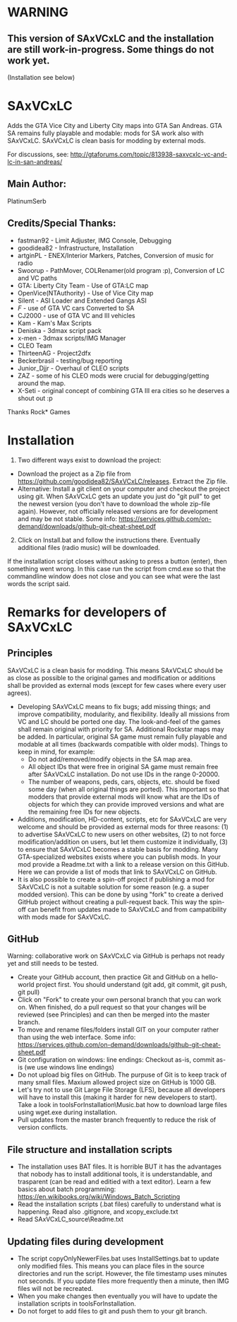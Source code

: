 # WARNING
This version of SAxVCxLC and the installation are still work-in-progress. Some things do not work yet.
------------------
(Installation see below)

# SAxVCxLC
Adds the GTA Vice City and Liberty City maps into GTA San Andreas. GTA SA remains fully playable and modable: mods for SA work also with SAxVCxLC. SAxVCxLC is clean basis for modding by external mods.

For discussions, see: http://gtaforums.com/topic/813938-saxvcxlc-vc-and-lc-in-san-andreas/

## Main Author:
PlatinumSerb

## Credits/Special Thanks:
* fastman92 - Limit Adjuster, IMG Console, Debugging 
* goodidea82 - Infrastructure, Installation
* artginPL - ENEX/Interior Markers, Patches, Conversion of music for radio
* Swoorup - PathMover, COLRenamer(old program :p), Conversion of LC and VC paths
* GTA: Liberty City Team - Use of GTA:LC map
* OpenVice(NTAuthority) - Use of Vice City map
* Silent - ASI Loader and Extended Gangs ASI
* _F_ - use of GTA VC cars Converted to SA
* CJ2000 - use of GTA VC and III vehicles
* Kam - Kam's Max Scripts 
* Deniska - 3dmax script pack
* x-men - 3dmax scripts/IMG Manager
* CLEO Team
* ThirteenAG - Project2dfx
* Beckerbrasil - testing/bug reporting
* Junior_Djjr - Overhaul of CLEO scripts
* ZAZ - some of his CLEO mods were crucial for debugging/getting around the map.
* X-Seti - original concept of combining GTA III era cities so he deserves a shout out :p

Thanks Rock* Games

# Installation
1. Two different ways exist to download the project:
  * Download the project as a Zip file from https://github.com/goodidea82/SAxVCxLC/releases. Extract the Zip file.
  * Alternative: Install a git client on your computer and checkout the project using git. When SAxVCxLC gets an update you just do "git pull" to get the newest version (you don't have to download the whole zip-file again). However, not officially released versions are for development and may be not stable. Some info: https://services.github.com/on-demand/downloads/github-git-cheat-sheet.pdf
2. Click on Install.bat and follow the instructions there. Eventually additional files (radio music) will be downloaded.

If the installation script closes without asking to press a button (enter), then something went wrong. In this case run the script from cmd.exe so that the commandline window does not close and you can see what were the last words the script said.

# Remarks for developers of SAxVCxLC
## Principles
SAxVCxLC is a clean basis for modding. This means SAxVCxLC should be as close as possible to the original games and modification or additions shall be provided as external mods (except for few cases where every user agrees).

* Developing SAxVCxLC means to fix bugs; add missing things; and improve compatibility, modularity, and flexibility. Ideally all missions from VC and LC should be ported one day. The look-and-feel of the games shall remain original with priority for SA. Additional Rockstar maps may be added. In particular, original SA game must remain fully playable and modable at all times (backwards compatible with older mods). Things to keep in mind, for example:
  * Do not add/removed/modify objects in the SA map area.
  * All object IDs that were free in original SA game must remain free after SAxVCxLC installation. Do not use IDs in the range 0-20000.
  * The number of weapons, peds, cars, objects, etc. should be fixed some day (when all original things are ported). This important so that modders that provide external mods will know what are the IDs of objects for which they can provide improved versions and what are the remaining free IDs for new objects.
* Additions, modification, HD-content, scripts, etc for SAxVCxLC are very welcome and should be provided as external mods for three reasons: (1) to advertise SAxVCxLC to new users on other websites, (2) to not force modification/addition on users, but let them customize it individually, (3) to ensure that SAxVCxLC becomes a stable basis for modding. Many GTA-specialized websites exists where you can publish mods. In your mod provide a Readme.txt with a link to a release version on this GitHub. Here we can provide a list of mods that link to SAxVCxLC on GitHub.
* It is also possible to create a spin-off project if publishing a mod for SAxVCxLC is not a suitable solution for some reason (e.g. a super modded version). This can be done by using "fork" to create a derived GitHub project without creating a pull-request back. This way the spin-off can benefit from updates made to SAxVCxLC and from campatibility with mods made for SAxVCxLC.

## GitHub
Warning: collaborative work on SAxVCxLC via GitHub is perhaps not ready yet and still needs to be tested.
* Create your GitHub account, then practice Git and GitHub on a hello-world project first. You should understand (git add, git commit, git push, git pull)
* Click on "Fork" to create your own personal branch that you can work on. When finished, do a pull request so that your changes will be reviewed (see Principles) and can then be merged into the master branch.
* To move and rename files/folders install GIT on your computer rather than using the web interface. Some info: https://services.github.com/on-demand/downloads/github-git-cheat-sheet.pdf
* Git configuration on windows: line endings: Checkout as-is, commit as-is (we use windows line endings)
* Do not upload big files on GitHub. The purpuse of Git is to keep track of many small files. Maxium allowed project size on GitHub is 1000 GB. 
* Let's try not to use Git Large File Storage (LFS), because all developers will have to install this (making it harder for new developers to start). Take a look in toolsForInstallation\Music.bat how to download large files using wget.exe during installation.
* Pull updates from the master branch frequently to reduce the risk of version conflicts.

## File structure and installation scripts
* The installation uses BAT files. It is horrible BUT it has the advantages that nobody has to install additional tools, it is understandable, and trasparent (can be read and editied with a text editor). Learn a few basics about batch programming: https://en.wikibooks.org/wiki/Windows_Batch_Scripting
* Read the installation scripts (.bat files) carefully to understand what is happening. Read also .gitignore, and xcopy_exclude.txt
* Read SAxVCxLC_source\Readme.txt

## Updating files during development
* The script copyOnlyNewerFiles.bat uses InstallSettings.bat to update only modified files. This means you can place files in the source directories and run the script. However, the file timestamp uses minutes not seconds. If you update files more frequently then a minute, then IMG files will not be recreated.
* When you make changes then eventually you will have to update the installation scripts in toolsForInstallation.
* Do not forget to add files to git and push them to your git branch.






